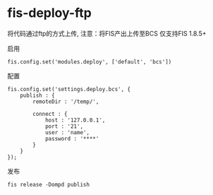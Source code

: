 # fis-deploy-ftp

将代码通过ftp的方式上传, 注意：将FIS产出上传至BCS 仅支持FIS 1.8.5+

启用

```
fis.config.set('modules.deploy', ['default', 'bcs'])
```

配置

```
fis.config.set('settings.deploy.bcs', {
    publish : {
        remoteDir : '/temp/',

        connect : {
            host : '127.0.0.1',
            port : '21',
            user : 'name',
            password : '****'
        }
    }
});
```

发布

```
fis release -Dompd publish
```